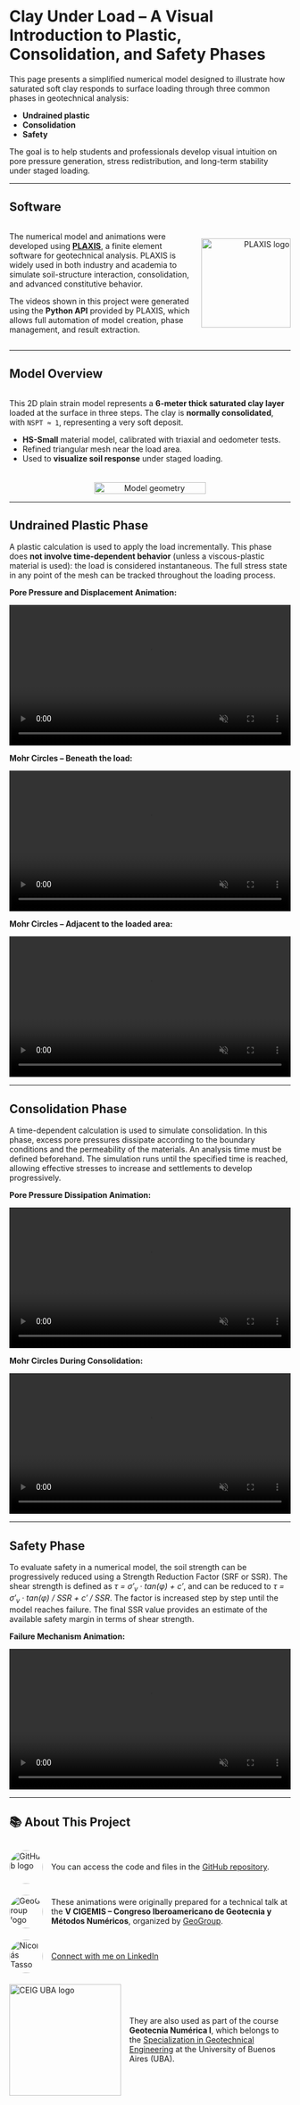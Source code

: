 # Clay Under Load – A Visual Introduction to Plastic, Consolidation, and Safety Phases

This page presents a simplified numerical model designed to illustrate how saturated soft clay responds to surface loading through three common phases in geotechnical analysis:

- **Undrained plastic**
- **Consolidation**
- **Safety**

The goal is to help students and professionals develop visual intuition on pore pressure generation, stress redistribution, and long-term stability under staged loading.


---

<h2>Software</h2>

<div style="display: flex; justify-content: space-between; align-items: center; flex-wrap: wrap; gap: 10px;">

  <div style="flex: 1; min-width: 300px;">
    <p>
      The numerical model and animations were developed using 
      <a href="https://www.plaxis.com/" target="_blank"><strong>PLAXIS</strong></a>, a finite element software for geotechnical analysis. PLAXIS is widely used in both industry and academia to simulate soil-structure interaction, consolidation, and advanced constitutive behavior.
    </p>
    <p>
      The videos shown in this project were generated using the <strong>Python API</strong> provided by PLAXIS, which allows full automation of model creation, phase management, and result extraction.
    </p>
  </div>

  <div style="flex: 0 0 160px; text-align: right;">
    <img src="assets/plaxis-logo.png" alt="PLAXIS logo" style="width: 160px;">
  </div>

</div>


---

<h2>Model Overview</h2>

<div style="display: flex; flex-wrap: wrap; align-items: center; justify-content: space-between; gap: 20px;">

  <div style="flex: 1; min-width: 300px;">
    <p>
      This 2D plain strain model represents a <strong>6-meter thick saturated clay layer</strong> loaded at the surface in three steps. The clay is <strong>normally consolidated</strong>, with <code>NSPT ≈ 1</code>, representing a very soft deposit.
    </p>
    <ul>
      <li><strong>HS-Small</strong> material model, calibrated with triaxial and oedometer tests.</li>
      <li>Refined triangular mesh near the load area.</li>
      <li>Used to <strong>visualize soil response</strong> under staged loading.</li>
    </ul>
  </div>

  <div style="flex: 1; min-width: 300px; text-align: center;">
    <img src="assets/model-sketch.svg" alt="Model geometry" style="width: 100%; max-width: 200px;">
  </div>

</div>

---

## Undrained Plastic Phase

<p>
A plastic calculation is used to apply the load incrementally. This phase does <strong>not involve time-dependent behavior</strong> (unless a viscous-plastic material is used): the load is considered instantaneous. The full stress state in any point of the mesh can be tracked throughout the loading process.
</p>

**Pore Pressure and Displacement Animation:**

<p align="center">
  <video autoplay muted loop playsinline controls style="width: 100%; max-width: 100%;">
    <source src="assets/LoadEng.mp4" type="video/mp4">
  </video>
</p>

**Mohr Circles – Beneath the load:**

<p align="center">
  <video autoplay muted loop playsinline controls style="width: 100%; max-width: 100%;">
    <source src="assets/LoadMC_1_Eng.mp4" type="video/mp4">
  </video>
</p>

**Mohr Circles – Adjacent to the loaded area:**

<p align="center">
  <video autoplay muted loop playsinline controls style="width: 100%; max-width: 100%;">
    <source src="assets/LoadMC_2_Eng.mp4" type="video/mp4">
  </video>
</p>

---

## Consolidation Phase

<p>
A time-dependent calculation is used to simulate consolidation. In this phase, excess pore pressures dissipate according to the boundary conditions and the permeability of the materials. An analysis time must be defined beforehand. The simulation runs until the specified time is reached, allowing effective stresses to increase and settlements to develop progressively.
</p>


**Pore Pressure Dissipation Animation:**

<p align="center">
  <video autoplay muted loop playsinline controls style="width: 100%; max-width: 100%;">
    <source src="assets/Cons2_Eng.mp4" type="video/mp4">
  </video>
</p>

**Mohr Circles During Consolidation:**

<p align="center">
  <video autoplay muted loop playsinline controls style="width: 100%; max-width: 100%;">
    <source src="assets/ConsMC_1_Eng.mp4" type="video/mp4">
  </video>
</p>

---

## Safety Phase

<p>
To evaluate safety in a numerical model, the soil strength can be progressively reduced using a Strength Reduction Factor (SRF or SSR). The shear strength is defined as <em>τ = σ′<sub>v</sub> · tan(φ) + c′</em>, and can be reduced to <em>τ = σ′<sub>v</sub> · tan(φ) / SSR + c′ / SSR</em>. The factor is increased step by step until the model reaches failure. The final SSR value provides an estimate of the available safety margin in terms of shear strength.</p>

**Failure Mechanism Animation:**

<p align="center">
  <video autoplay muted loop playsinline controls style="width: 100%; max-width: 100%;">
    <source src="assets/SSR.mp4" type="video/mp4">
  </video>
</p>

---

## 📚 About This Project

<div style="display: flex; flex-direction: column; gap: 20px; margin-top: 30px;">

  <div style="display: flex; align-items: center; gap: 15px;">
    <img src="assets/github-logo.png" alt="GitHub logo" style="width: 60px; border-radius: 50%;">
    <span>
      You can access the code and files in the
      <a href="https://github.com/ntasso/plaxis-animations" target="_blank">GitHub repository</a>.
    </span>
  </div>

  <div style="display: flex; align-items: center; gap: 15px;">
    <img src="assets/geogroup-logo2.png" alt="GeoGroup logo" style="width: 60px; border-radius: 50%;">
    <span>
      These animations were originally prepared for a technical talk at the <strong>V CIGEMIS – Congreso Iberoamericano de Geotecnia y Métodos Numéricos</strong>, organized by
      <a href="https://geogroupuni.com/" target="_blank">GeoGroup</a>.
    </span>
  </div>

  <div style="display: flex; align-items: center; gap: 15px;">
    <img src="assets/profile.jpg" alt="Nicolás Tasso" style="width: 60px; border-radius: 50%;">
    <a href="https://www.linkedin.com/in/nicolas-tasso/" target="_blank">Connect with me on LinkedIn</a>
  </div>

  <div style="display: flex; align-items: center; gap: 15px;">
    <img src="assets/fiuba-logo.png" alt="CEIG UBA logo" style="width: 200px;">
    <span>
      They are also used as part of the course <strong>Geotecnia Numérica I</strong>, which belongs to the
      <a href="https://www.fi.uba.ar/posgrado/carreras-de-especializacion/ingenieria-geotecnica" target="_blank">Specialization in Geotechnical Engineering</a> at the University of Buenos Aires (UBA).
    </span>
  </div>
</div>

